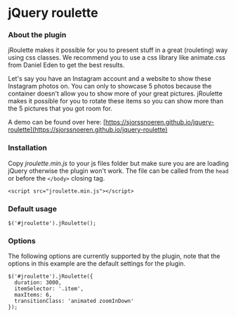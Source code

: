 # jQuery roulette

### About the plugin
jRoulette makes it possible for you to present stuff in a great (rouleting) way using css classes. We recommend you to use a css library like animate.css from Daniel Eden to get the best results.

Let's say you have an Instagram account and a website to show these Instagram photos on. You can only to showcase 5 photos because the container doesn't allow you to show more of your great pictures. jRoulette makes it possible for you to rotate these items so you can show more than the 5 pictures that you got room for.

A demo can be found over here: [https://sjorssnoeren.github.io/jquery-roulette](https://sjorssnoeren.github.io/jquery-roulette) 

### Installation

Copy *jroulette.min.js* to your js files folder but make sure you are are loading jQuery otherwise the plugin won't work. The file can be called from the `head` or before the `</body>` closing tag.

```
<script src="jroulette.min.js"></script>
```

### Default usage

```
$('#jroulette').jRoulette();
```

### Options

The following options are currently supported by the plugin, note that the options in this example are the default settings for the plugin.

```
$('#jroulette').jRoulette({
  duration: 3000,
  itemSelector: '.item',
  maxItems: 6,
  transitionClass: 'animated zoomInDown'
});
```